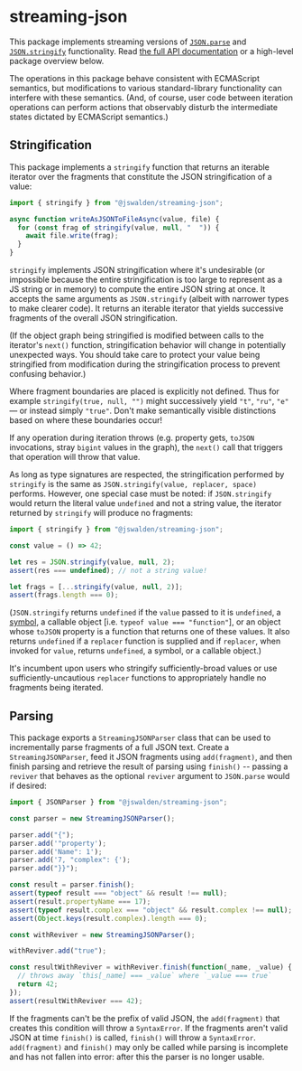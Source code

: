 # streaming-json

This package implements streaming versions of
[`JSON.parse`](https://developer.mozilla.org/en-US/docs/Web/JavaScript/Reference/Global_Objects/JSON/parse)
and
[`JSON.stringify`](https://developer.mozilla.org/en-US/docs/Web/JavaScript/Reference/Global_Objects/JSON/stringify)
functionality.  Read [the full API documentation](https://jswalden.github.io/streaming-json/)
or a high-level package overview below.

The operations in this package behave consistent with ECMAScript semantics, but
modifications to various standard-library functionality can interfere with these
semantics.  (And, of course, user code between iteration operations can perform
actions that observably disturb the intermediate states dictated by ECMAScript
semantics.)

## Stringification

This package implements a `stringify` function that returns an iterable iterator
over the fragments that constitute the JSON stringification of a value:

```js
import { stringify } from "@jswalden/streaming-json";

async function writeAsJSONToFileAsync(value, file) {
  for (const frag of stringify(value, null, "  ")) {
    await file.write(frag);
  }
}
```

`stringify` implements JSON stringification where it's undesirable (or
impossible because the entire stringification is too large to represent as a JS
string or in memory) to compute the entire JSON string at once.  It accepts the
same arguments as `JSON.stringify` (albeit with narrower types to make clearer
code).  It returns an iterable iterator that yields successive fragments of the
overall JSON stringification.

(If the object graph being stringified is modified between calls to the
iterator's `next()` function, stringification behavior will change in
potentially unexpected ways.  You should take care to protect your value being
stringified from modification during the stringification process to prevent
confusing behavior.)

Where fragment boundaries are placed is explicitly not defined.  Thus for
example `stringify(true, null, "")` might successively yield `"t"`, `"ru"`,
`"e"` &mdash; or instead simply `"true"`.  Don't make semantically visible
distinctions based on where these boundaries occur!

If any operation during iteration throws (e.g. property gets, `toJSON`
invocations, stray `bigint` values in the graph), the `next()` call that
triggers that operation will throw that value.

As long as type signatures are respected, the stringification performed by
`stringify` is the same as `JSON.stringify(value, replacer, space)` performs.
However, one special case must be noted: if `JSON.stringify` would return the
literal value `undefined` and not a string value, the iterator returned by
`stringify` will produce no fragments:

```js
import { stringify } from "@jswalden/streaming-json";

const value = () => 42;

let res = JSON.stringify(value, null, 2);
assert(res === undefined); // not a string value!

let frags = [...stringify(value, null, 2)];
assert(frags.length === 0);
```

(`JSON.stringify` returns `undefined` if the `value` passed to it is
`undefined`, a
[symbol](https://developer.mozilla.org/en-US/docs/Web/JavaScript/Reference/Global_Objects/Symbol),
a callable object \[i.e. `typeof value === "function"`\], or an object whose
`toJSON` property is a function that returns one of these values.  It also
returns `undefined` if a `replacer` function is supplied and if `replacer`, when
invoked for `value`, returns `undefined`, a symbol, or a callable object.)

It's incumbent upon users who stringify sufficiently-broad values or use
sufficiently-uncautious `replacer` functions to appropriately handle no
fragments being iterated.

## Parsing

This package exports a `StreamingJSONParser` class that can be used to
incrementally parse fragments of a full JSON text.  Create a
`StreamingJSONParser`, feed it JSON fragments using `add(fragment)`, and then
finish parsing and retrieve the result of parsing using `finish()` -- passing a
`reviver` that behaves as the optional `reviver` argument to `JSON.parse` would
if desired:

```js
import { JSONParser } from "@jswalden/streaming-json";

const parser = new StreamingJSONParser();

parser.add("{");
parser.add('"property');
parser.add('Name": 1');
parser.add('7, "complex": {');
parser.add("}}");

const result = parser.finish();
assert(typeof result === "object" && result !== null);
assert(result.propertyName === 17);
assert(typeof result.complex === "object" && result.complex !== null);
assert(Object.keys(result.complex).length === 0);

const withReviver = new StreamingJSONParser();

withReviver.add("true");

const resultWithReviver = withReviver.finish(function(_name, _value) {
  // throws away `this[_name] === _value` where `_value === true`
  return 42;
});
assert(resultWithReviver === 42);
```

If the fragments can't be the prefix of valid JSON, the `add(fragment)` that
creates this condition will throw a `SyntaxError`.  If the fragments aren't
valid JSON at time `finish()` is called, `finish()` will throw a `SyntaxError`.
`add(fragment)` and `finish()` may only be called while parsing is incomplete
and has not fallen into error: after this the parser is no longer usable.

